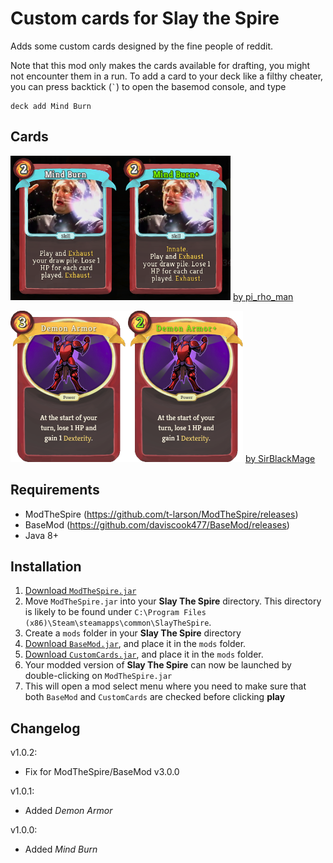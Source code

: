 # Custom cards for Slay the Spire

Adds some custom cards designed by the fine people of reddit.

Note that this mod only makes the cards available for drafting, you might not encounter them in a run.
To add a card to your deck like a filthy cheater, you can press backtick (`` ` ``) to open the basemod console, and type

    deck add Mind Burn

## Cards ##

![Mind Burn](github_resources/MindBurn.png)
[by pi_rho_man](https://www.reddit.com/r/slaythespire/comments/86fnwa/havoc_op_beta_bug/dw56kfz/)

![Demon Armor](github_resources/DemonArmor.png)
[by SirBlackMage](https://www.reddit.com/r/slaythespire/comments/892ohq/im_learning_photoshop_and_created_a_custom/)

## Requirements ##
* ModTheSpire (https://github.com/t-larson/ModTheSpire/releases)
* BaseMod (https://github.com/daviscook477/BaseMod/releases)
* Java 8+

## Installation ##
1. [Download `ModTheSpire.jar`](https://github.com/kiooeht/ModTheSpire/releases)
2. Move `ModTheSpire.jar` into your **Slay The Spire** directory. This directory is likely to be found under `C:\Program Files (x86)\Steam\steamapps\common\SlayTheSpire`.
3. Create a `mods` folder in your **Slay The Spire** directory
4. [Download `BaseMod.jar`](https://github.com/daviscook477/BaseMod/releases), and place it in the `mods` folder.
5. [Download `CustomCards.jar`](https://github.com/twanvl/sts-custom-cards/releases), and place it in the `mods` folder.
6. Your modded version of **Slay The Spire** can now be launched by double-clicking on `ModTheSpire.jar`
7. This will open a mod select menu where you need to make sure that both `BaseMod` and `CustomCards` are checked before clicking **play**

## Changelog ##

v1.0.2:
 * Fix for ModTheSpire/BaseMod v3.0.0

v1.0.1:
 * Added *Demon Armor*

v1.0.0:
 * Added *Mind Burn*